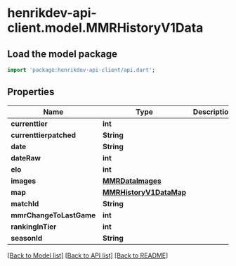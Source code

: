 # henrikdev-api-client.model.MMRHistoryV1Data

## Load the model package
```dart
import 'package:henrikdev-api-client/api.dart';
```

## Properties
Name | Type | Description | Notes
------------ | ------------- | ------------- | -------------
**currenttier** | **int** |  | 
**currenttierpatched** | **String** |  | 
**date** | **String** |  | 
**dateRaw** | **int** |  | 
**elo** | **int** |  | 
**images** | [**MMRDataImages**](MMRDataImages.md) |  | 
**map** | [**MMRHistoryV1DataMap**](MMRHistoryV1DataMap.md) |  | 
**matchId** | **String** |  | 
**mmrChangeToLastGame** | **int** |  | 
**rankingInTier** | **int** |  | 
**seasonId** | **String** |  | 

[[Back to Model list]](../README.md#documentation-for-models) [[Back to API list]](../README.md#documentation-for-api-endpoints) [[Back to README]](../README.md)


